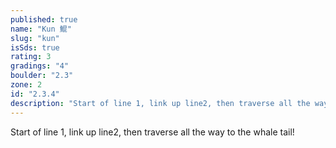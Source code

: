 ```yaml
---
published: true
name: "Kun 鯤"
slug: "kun"
isSds: true
rating: 3
gradings: "4"
boulder: "2.3"
zone: 2
id: "2.3.4"
description: "Start of line 1, link up line2, then traverse all the way to the whale tail!"
---
```


Start of line 1, link up line2, then traverse all the way to the whale tail!
